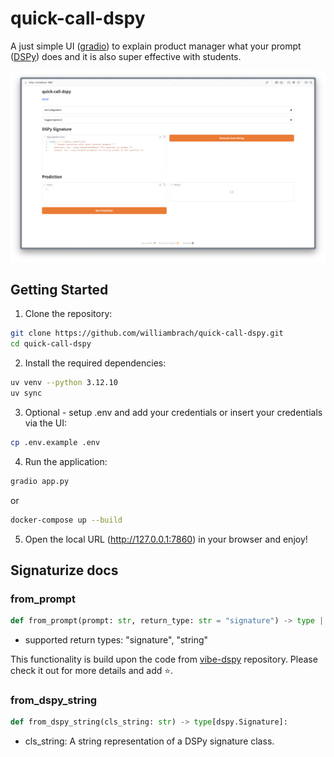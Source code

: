 # quick-call-dspy

A just simple UI ([gradio](https://github.com/gradio-app/gradio)) to explain product manager what your prompt ([DSPy](https://github.com/stanfordnlp/dspy)) does and it is also super effective with students.

![demo](assets/demo.webp)

## Getting Started

1. Clone the repository:
```bash
git clone https://github.com/williambrach/quick-call-dspy.git
cd quick-call-dspy
```
2. Install the required dependencies:
```bash
uv venv --python 3.12.10
uv sync
```

3. Optional - setup .env and add your credentials or insert your credentials via the UI:
```bash
cp .env.example .env
```


4. Run the application:
```bash
gradio app.py
```
or 
```bash
docker-compose up --build
```

5. Open the local URL (http://127.0.0.1:7860) in your browser and enjoy!

## Signaturize docs

### from_prompt

```python
def from_prompt(prompt: str, return_type: str = "signature") -> type | str:
```
- supported return types: "signature", "string"

This functionality is build upon the code from 
[vibe-dspy](https://raw.githubusercontent.com/Archelunch/vibe-dspy/refs/heads/main/src/signature_generator.py) repository. Please check it out for more details and add ⭐️.

### from_dspy_string

```python
def from_dspy_string(cls_string: str) -> type[dspy.Signature]:
```
- cls_string: A string representation of a DSPy signature class.
